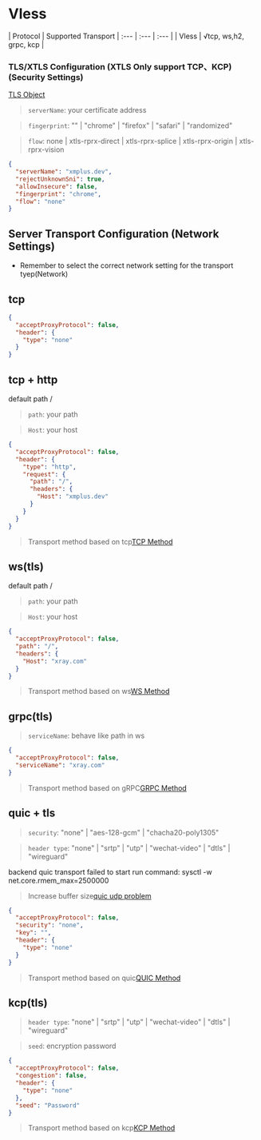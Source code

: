 # Vless

| Protocol | Supported Transport 
| :--- | :--- | :--- |
| Vless | √tcp, ws,h2, grpc, kcp |


### TLS/XTLS Configuration (XTLS Only support TCP、KCP) (Security Settings)

[TLS Object](https://xtls.github.io/Xray-docs-next/config/transport.html#tlsobject)

> `serverName`: your certificate address

> `fingerprint`: "" | "chrome" | "firefox" | "safari" | "randomized"

> `flow`:  none | xtls-rprx-direct | xtls-rprx-splice | xtls-rprx-origin | xtls-rprx-vision


```json
{
  "serverName": "xmplus.dev",
  "rejectUnknownSni": true,
  "allowInsecure": false,
  "fingerprint": "chrome",
  "flow": "none"
}
```

## Server Transport Configuration (Network Settings)

- Remember to select the correct network setting for the transport tyep(Network)


## tcp

```json
{
  "acceptProxyProtocol": false,
  "header": {
    "type": "none"
  }
}
```

## tcp + http

default path  /
> `path`: your path

> `Host`: your host
 
```json
{
  "acceptProxyProtocol": false,
  "header": {
    "type": "http",
    "request": {
	  "path": "/",
      "headers": {
        "Host": "xmplus.dev"
      }
    }
  }
}
```

> Transport method based on tcp[TCP Method](https://xtls.github.io/Xray-docs-next/config/transports/tcp.html)


## ws(tls) 

default path  /
> `path`: your path

> `Host`: your host
 
```json
{
  "acceptProxyProtocol": false,
  "path": "/",
  "headers": {
    "Host": "xray.com"
  }
}
```

> Transport method based on ws[WS Method](https://xtls.github.io/Xray-docs-next/config/transports/websocket.html)


## grpc(tls)

> `serviceName`: behave like path in ws

```json
{
  "acceptProxyProtocol": false,
  "serviceName": "xray.com"
}
```

> Transport method based on gRPC[GRPC Method](https://xtls.github.io/Xray-docs-next/config/transports/grpc.html)


## quic + tls

> `security`: "none" | "aes-128-gcm" | "chacha20-poly1305"

> `header type`: "none" | "srtp" | "utp" | "wechat-video" | "dtls" | "wireguard"

backend quic transport failed to start run command: sysctl -w net.core.rmem_max=2500000 

> Increase buffer size[quic udp problem](https://github.com/lucas-clemente/quic-go/wiki/UDP-Receive-Buffer-Size)

```json
{
  "acceptProxyProtocol": false,
  "security": "none",
  "key": "",
  "header": {
    "type": "none"
  }
}
```

> Transport method based on quic[QUIC Method](https://xtls.github.io/Xray-docs-next/config/transports/quic.html)

## kcp(tls)

> `header type`: "none" | "srtp" | "utp" | "wechat-video" | "dtls" | "wireguard"

> `seed`: encryption password

```json
{
  "acceptProxyProtocol": false,
  "congestion": false,
  "header": {
    "type": "none"
  },
  "seed": "Password"
}
```

> Transport method based on kcp[KCP Method](https://xtls.github.io/Xray-docs-next/config/transports/mkcp.html)
